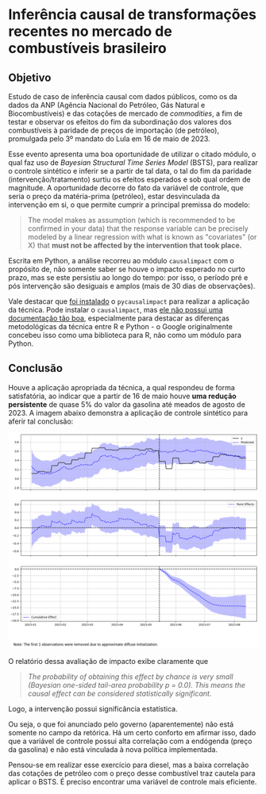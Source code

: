 # Inferência causal de transformações recentes no mercado de combustíveis brasileiro

## Objetivo

Estudo de caso de inferência causal com dados públicos, como os da dados da ANP (Agência Nacional do Petróleo, Gás Natural e Biocombustíveis) e das cotações de mercado de _commodities_, a fim de testar e observar os efeitos do fim da subordinação dos valores dos combustíveis à paridade de preços de importação (de petróleo), promulgada pelo 3º mandato do Lula em 16 de maio de 2023. 

Esse evento apresenta uma boa oportunidade de utilizar o citado módulo, o qual faz uso de _Bayesian Structural Time Series Model_ (BSTS), para realizar o controle sintético e inferir se a partir de tal data, o tal do fim da paridade (intervenção/tratamento) surtiu os efeitos esperados e sob qual ordem de magnitude. A oportunidade decorre do fato da variável de controle, que seria o preço da matéria-prima (petróleo), estar desvinculada da intervenção em si, o que permite cumprir a principal premissa do modelo: 

> The model makes as assumption (which is recommended to be confirmed in your data) that the response variable can be precisely modeled by a linear regression with what is known as "covariates" (or X) that __must not be affected by the intervention that took place.__

Escrita em Python, a análise recorreu ao módulo `causalimpact` com o propósito de, não somente saber se houve o impacto esperado no curto prazo, mas se este persistiu ao longo do tempo: por isso, o período pré e pós intervenção são desiguais e amplos (mais de 30 dias de observações). 

Vale destacar que [foi instalado](https://pypi.org/project/pycausalimpact/) o `pycausalimpact` para realizar a aplicação da técnica. Pode instalar o `causalimpact`, mas [ele não possui uma documentação tão boa](https://pypi.org/project/causalimpact/), especialmente para destacar as diferenças metodológicas da técnica entre R e Python - o Google originalmente concebeu isso como uma biblioteca para R, não como um módulo para Python. 

## Conclusão

Houve a aplicação apropriada da técnica, a qual respondeu de forma satisfatória, ao indicar que a partir de 16 de maio houve __uma redução persistente__ de quase 5% do valor da gasolina até meados de agosto de 2023. A imagem abaixo demonstra a aplicação de controle sintético para aferir tal conclusão: 

![Evaluation](images/image.png)

O relatório dessa avaliação de impacto exibe claramente que 
> _The probability of obtaining this effect by chance is very small (Bayesian one-sided tail-area probability p = 0.0). This means the causal effect can be considered statistically significant._ 

Logo, a intervenção possui significância estatística. 

Ou seja, o que foi anunciado pelo governo (aparentemente) não está somente no campo da retórica. Há um certo conforto em afirmar isso, dado que a variável de controle possui alta correlação com a endógenda (preço da gasolina) e não está vinculada à nova política implementada. 

Pensou-se em realizar esse exercício para diesel, mas a baixa correlação das cotações de petróleo com o preço desse combustível traz cautela para aplicar o BSTS. É preciso encontrar uma variável de controle mais eficiente. 
